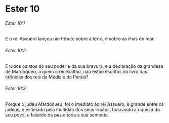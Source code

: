# Ester 10

###### Ester 10:1

E o rei Assuero lançou um tributo sobre a terra, e sobre as ilhas do mar.

###### Ester 10:2

E todos os atos do seu poder e da sua bravura, e a declaração da grandeza de Mardoqueu, a quem o rei exaltou, não estão escritos no livro das crônicas dos reis da Média e da Pérsia?

###### Ester 10:3

Porque o judeu Mardoqueu, foi o imediato ao rei Assuero, e grande entre os judeus, e estimado pela multidão dos seus irmãos, buscando a riqueza do seu povo, e falando da paz a toda a sua semente.

